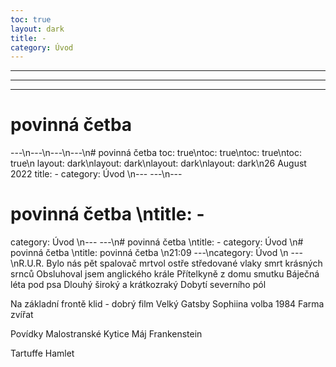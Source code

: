 ```yaml
---
toc: true
layout: dark
title: -
category: Úvod 
---
```

---
---
---
# povinná četba 
---\n---\n---\n---\n# povinná četba
toc: true\ntoc: true\ntoc: true\ntoc: true\n
layout: dark\nlayout: dark\nlayout: dark\nlayout: dark\n26 August 2022
title: -
category: Úvod \n---
---\n---
# povinná četba \ntitle: -
category: Úvod \n---
---\n# povinná četba \ntitle: -
category: Úvod \n# povinná četba \ntitle: povinná četba \n21:09
---\ncategory: Úvod \n
---\nR.U.R.
Bylo nás pět
spalovač mrtvol
ostře středované vlaky
smrt krásných srnců
Obsluhoval jsem anglického krále
Přítelkyně z domu smutku
Báječná léta pod psa
Dlouhý široký a krátkozraký
Dobytí severního pól

Na základní frontě klid - dobrý film
Velký Gatsby
Sophiina volba
1984
Farma zvířat

Povídky Malostranské
Kytice
Máj
Frankenstein

Tartuffe
Hamlet
